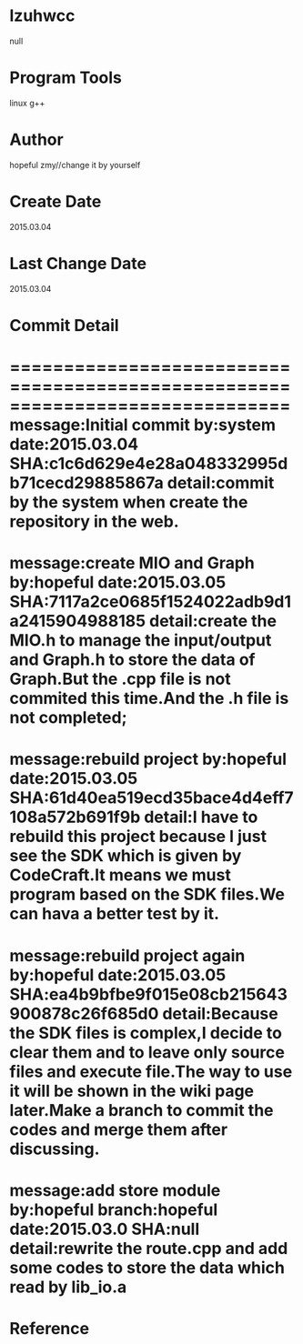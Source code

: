 # lzuhwcc
null
# Program Tools
linux g++
# Author
hopeful zmy//change it by yourself
# Create Date
2015.03.04
# Last Change Date
2015.03.04
# Commit Detail
==============================================================================
message:Initial commit
by:system
date:2015.03.04
SHA:c1c6d629e4e28a048332995db71cecd29885867a
detail:commit by the system when create the repository in the web.
==============================================================================
message:create MIO and Graph
by:hopeful
date:2015.03.05
SHA:7117a2ce0685f1524022adb9d1a2415904988185
detail:create the MIO.h to manage the input/output and Graph.h to store the data of Graph.But the .cpp file is not commited this time.And the .h file is not completed;
==============================================================================
message:rebuild project
by:hopeful
date:2015.03.05
SHA:61d40ea519ecd35bace4d4eff7108a572b691f9b
detail:I have to rebuild this project because I just see the SDK which is given by CodeCraft.It means we must program based on the SDK files.We can hava a better test by it.
==============================================================================
message:rebuild project again
by:hopeful
date:2015.03.05
SHA:ea4b9bfbe9f015e08cb215643900878c26f685d0
detail:Because the SDK files is complex,I decide to clear them and to leave only source files and execute file.The way to use it will be shown in the wiki page later.Make a branch to commit the codes and merge them after discussing.
==============================================================================
message:add store module
by:hopeful
branch:hopeful
date:2015.03.0
SHA:null
detail:rewrite the route.cpp and add some codes to store the data which read by lib_io.a
=============================================================================
# Reference

